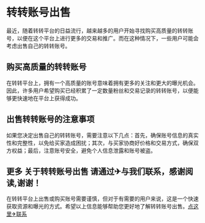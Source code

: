 # 转转账号出售

最近，随着转转平台的日益流行，越来越多的用户开始寻找购买高质量的转转账号，以便在这个平台上进行更多的交易和推广。而在这种情况下，一些用户可能会考虑出售自己的转转账号。

## 购买高质量的转转账号

在转转平台上，拥有一个高质量的账号意味着拥有更多的关注和更大的曝光机会。因此，许多用户希望购买已经积累了一定数量粉丝和交易记录的转转账号，以便能够更快速地在平台上获得成功。

## 出售转转账号的注意事项

如果您决定出售自己的转转账号，需要注意以下几点：首先，确保账号信息的真实性和完整性，以免给买家造成困扰；其次，与买家协商好价格和交易方式，确保双方权益；最后，注意账号安全，避免个人信息泄露和账号被盗。

## 更多 关于转转账号出售 请通过✈与我们联系，感谢阅读,谢谢！

在转转平台上出售或购买账号需要谨慎，但对于有需要的用户来说，这是一个快速获取资源和曝光的方式。希望以上信息能够帮助您更好地了解转转账号出售。[点这里✈联系](https://a.k02.cc)